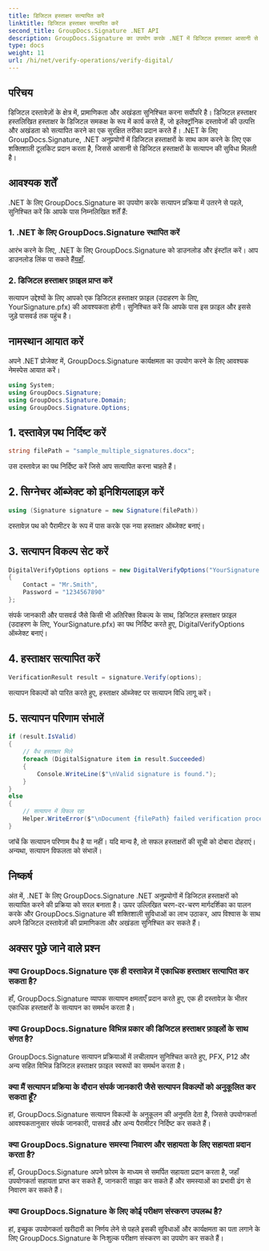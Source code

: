 ```yaml
---
title: डिजिटल हस्ताक्षर सत्यापित करें
linktitle: डिजिटल हस्ताक्षर सत्यापित करें
second_title: GroupDocs.Signature .NET API
description: GroupDocs.Signature का उपयोग करके .NET में डिजिटल हस्ताक्षर आसानी से सत्यापित करें। दस्तावेज़ की प्रामाणिकता और अखंडता को सहजता से सुनिश्चित करें।
type: docs
weight: 11
url: /hi/net/verify-operations/verify-digital/
---
```

## परिचय
डिजिटल दस्तावेज़ों के क्षेत्र में, प्रामाणिकता और अखंडता सुनिश्चित करना सर्वोपरि है। डिजिटल हस्ताक्षर हस्तलिखित हस्ताक्षर के डिजिटल समकक्ष के रूप में कार्य करते हैं, जो इलेक्ट्रॉनिक दस्तावेजों की उत्पत्ति और अखंडता को सत्यापित करने का एक सुरक्षित तरीका प्रदान करते हैं। .NET के लिए GroupDocs.Signature, .NET अनुप्रयोगों में डिजिटल हस्ताक्षरों के साथ काम करने के लिए एक शक्तिशाली टूलकिट प्रदान करता है, जिससे आसानी से डिजिटल हस्ताक्षरों के सत्यापन की सुविधा मिलती है।
## आवश्यक शर्तें
.NET के लिए GroupDocs.Signature का उपयोग करके सत्यापन प्रक्रिया में उतरने से पहले, सुनिश्चित करें कि आपके पास निम्नलिखित शर्तें हैं:
### 1. .NET के लिए GroupDocs.Signature स्थापित करें
 आरंभ करने के लिए, .NET के लिए GroupDocs.Signature को डाउनलोड और इंस्टॉल करें। आप डाउनलोड लिंक पा सकते हैं[यहाँ](https://releases.groupdocs.com/signature/net/).
### 2. डिजिटल हस्ताक्षर फ़ाइल प्राप्त करें
सत्यापन उद्देश्यों के लिए आपको एक डिजिटल हस्ताक्षर फ़ाइल (उदाहरण के लिए, YourSignature.pfx) की आवश्यकता होगी। सुनिश्चित करें कि आपके पास इस फ़ाइल और इससे जुड़े पासवर्ड तक पहुंच है।

## नामस्थान आयात करें
अपने .NET प्रोजेक्ट में, GroupDocs.Signature कार्यक्षमता का उपयोग करने के लिए आवश्यक नेमस्पेस आयात करें।

```csharp
using System;
using GroupDocs.Signature;
using GroupDocs.Signature.Domain;
using GroupDocs.Signature.Options;
```
## 1. दस्तावेज़ पथ निर्दिष्ट करें
```csharp
string filePath = "sample_multiple_signatures.docx";
```
उस दस्तावेज़ का पथ निर्दिष्ट करें जिसे आप सत्यापित करना चाहते हैं।
## 2. सिग्नेचर ऑब्जेक्ट को इनिशियलाइज़ करें
```csharp
using (Signature signature = new Signature(filePath))
```
दस्तावेज़ पथ को पैरामीटर के रूप में पास करके एक नया हस्ताक्षर ऑब्जेक्ट बनाएं।
## 3. सत्यापन विकल्प सेट करें
```csharp
DigitalVerifyOptions options = new DigitalVerifyOptions("YourSignature.pfx")
{
    Contact = "Mr.Smith",
    Password = "1234567890"
};
```
संपर्क जानकारी और पासवर्ड जैसे किसी भी अतिरिक्त विकल्प के साथ, डिजिटल हस्ताक्षर फ़ाइल (उदाहरण के लिए, YourSignature.pfx) का पथ निर्दिष्ट करते हुए, DigitalVerifyOptions ऑब्जेक्ट बनाएं।
## 4. हस्ताक्षर सत्यापित करें
```csharp
VerificationResult result = signature.Verify(options);
```
सत्यापन विकल्पों को पारित करते हुए, हस्ताक्षर ऑब्जेक्ट पर सत्यापन विधि लागू करें।
## 5. सत्यापन परिणाम संभालें
```csharp
if (result.IsValid)
{
    // वैध हस्ताक्षर मिले
    foreach (DigitalSignature item in result.Succeeded)
    {
        Console.WriteLine($"\nValid signature is found.");
    }
}
else
{
    // सत्यापन में विफल रहा
    Helper.WriteError($"\nDocument {filePath} failed verification process.");
}
```
जांचें कि सत्यापन परिणाम वैध है या नहीं। यदि मान्य है, तो सफल हस्ताक्षरों की सूची को दोबारा दोहराएं। अन्यथा, सत्यापन विफलता को संभालें।

## निष्कर्ष
अंत में, .NET के लिए GroupDocs.Signature .NET अनुप्रयोगों में डिजिटल हस्ताक्षरों को सत्यापित करने की प्रक्रिया को सरल बनाता है। ऊपर उल्लिखित चरण-दर-चरण मार्गदर्शिका का पालन करके और GroupDocs.Signature की शक्तिशाली सुविधाओं का लाभ उठाकर, आप विश्वास के साथ अपने डिजिटल दस्तावेज़ों की प्रामाणिकता और अखंडता सुनिश्चित कर सकते हैं।
## अक्सर पूछे जाने वाले प्रश्न
### क्या GroupDocs.Signature एक ही दस्तावेज़ में एकाधिक हस्ताक्षर सत्यापित कर सकता है?
हाँ, GroupDocs.Signature व्यापक सत्यापन क्षमताएँ प्रदान करते हुए, एक ही दस्तावेज़ के भीतर एकाधिक हस्ताक्षरों के सत्यापन का समर्थन करता है।
### क्या GroupDocs.Signature विभिन्न प्रकार की डिजिटल हस्ताक्षर फ़ाइलों के साथ संगत है?
GroupDocs.Signature सत्यापन प्रक्रियाओं में लचीलापन सुनिश्चित करते हुए, PFX, P12 और अन्य सहित विभिन्न डिजिटल हस्ताक्षर फ़ाइल स्वरूपों का समर्थन करता है।
### क्या मैं सत्यापन प्रक्रिया के दौरान संपर्क जानकारी जैसे सत्यापन विकल्पों को अनुकूलित कर सकता हूँ?
हां, GroupDocs.Signature सत्यापन विकल्पों के अनुकूलन की अनुमति देता है, जिससे उपयोगकर्ता आवश्यकतानुसार संपर्क जानकारी, पासवर्ड और अन्य पैरामीटर निर्दिष्ट कर सकते हैं।
### क्या GroupDocs.Signature समस्या निवारण और सहायता के लिए सहायता प्रदान करता है?
हाँ, GroupDocs.Signature अपने फ़ोरम के माध्यम से समर्पित सहायता प्रदान करता है, जहाँ उपयोगकर्ता सहायता प्राप्त कर सकते हैं, जानकारी साझा कर सकते हैं और समस्याओं का प्रभावी ढंग से निवारण कर सकते हैं।
### क्या GroupDocs.Signature के लिए कोई परीक्षण संस्करण उपलब्ध है?
हां, इच्छुक उपयोगकर्ता खरीदारी का निर्णय लेने से पहले इसकी सुविधाओं और कार्यक्षमता का पता लगाने के लिए GroupDocs.Signature के निःशुल्क परीक्षण संस्करण का उपयोग कर सकते हैं।